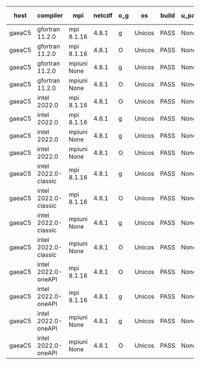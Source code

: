 

| host     | compiler                              | mpi                      | netcdf        | o_g        | os       | build       | u_pass          | u_fail          | s_pass            | s_fail            | e_pass             | e_fail             | nuopc_pass       | nuopc_fail       | artifacts link          |
|----------|---------------------------------------|--------------------------|---------------|------------|----------|-------------|-----------------|-----------------|-------------------|-------------------|--------------------|--------------------|------------------|------------------|-------------------------|
| gaeaC5 | gfortran 11.2.0 | mpi 8.1.16  | 4.8.1  | g | Unicos | PASS | None | None | None | None | None | None | None | None | <a href="https://github.com/esmf-org/esmf-test-artifacts/tree/4501491eca4524f92ec73d4edb88622a8331b9aa/fix_warnings/gfortran/11.2.0/g/mpi/8.1.16" target="_blank">4501491</a> | 
| gaeaC5 | gfortran 11.2.0 | mpi 8.1.16  | 4.8.1  | O | Unicos | PASS | None | None | None | None | None | None | None | None | <a href="https://github.com/esmf-org/esmf-test-artifacts/tree/295db3a56fd686360ed3c577c8bd15e5ca6b117d/fix_warnings/gfortran/11.2.0/O/mpi/8.1.16" target="_blank">295db3a</a> | 
| gaeaC5 | gfortran 11.2.0 | mpiuni None  | 4.8.1  | g | Unicos | PASS | None | None | None | None | None | None | None | None | <a href="https://github.com/esmf-org/esmf-test-artifacts/tree/4e2388bc872c1493140fd3e02338107ef67b6a3e/fix_warnings/gfortran/11.2.0/g/mpiuni/None" target="_blank">4e2388b</a> | 
| gaeaC5 | gfortran 11.2.0 | mpiuni None  | 4.8.1  | O | Unicos | PASS | None | None | None | None | None | None | None | None | <a href="https://github.com/esmf-org/esmf-test-artifacts/tree/99ee7b39caf3a8d8db51df9a1a36f585ebc36d0e/fix_warnings/gfortran/11.2.0/O/mpiuni/None" target="_blank">99ee7b3</a> | 
| gaeaC5 | intel 2022.0 | mpi 8.1.16  | 4.8.1  | O | Unicos | PASS | None | None | None | None | None | None | None | None | <a href="https://github.com/esmf-org/esmf-test-artifacts/tree/d34093e9d41dc9b2ddf0614d971abd91873dee57/fix_warnings/intel/2022.0/O/mpi/8.1.16" target="_blank">d34093e</a> | 
| gaeaC5 | intel 2022.0 | mpi 8.1.16  | 4.8.1  | g | Unicos | PASS | None | None | None | None | None | None | None | None | <a href="https://github.com/esmf-org/esmf-test-artifacts/tree/5853d97d352e8b8867b26ba15dd70ce4b3b19079/fix_warnings/intel/2022.0/g/mpi/8.1.16" target="_blank">5853d97</a> | 
| gaeaC5 | intel 2022.0 | mpiuni None  | 4.8.1  | g | Unicos | PASS | None | None | None | None | None | None | None | None | <a href="https://github.com/esmf-org/esmf-test-artifacts/tree/7ca1794cc7baa00a31eb67ddd5fc2bbb743e69fe/fix_warnings/intel/2022.0/g/mpiuni/None" target="_blank">7ca1794</a> | 
| gaeaC5 | intel 2022.0 | mpiuni None  | 4.8.1  | O | Unicos | PASS | None | None | None | None | None | None | None | None | <a href="https://github.com/esmf-org/esmf-test-artifacts/tree/cb7a6347bac9671efe09d8e11680f4c0711ddaf5/fix_warnings/intel/2022.0/O/mpiuni/None" target="_blank">cb7a634</a> | 
| gaeaC5 | intel 2022.0-classic | mpi 8.1.16  | 4.8.1  | g | Unicos | PASS | None | None | None | None | None | None | None | None | <a href="https://github.com/esmf-org/esmf-test-artifacts/tree/b3c706f11647a06951f5cc57406b3ee4f13dfe78/fix_warnings/intel/2022.0-classic/g/mpi/8.1.16" target="_blank">b3c706f</a> | 
| gaeaC5 | intel 2022.0-classic | mpi 8.1.16  | 4.8.1  | O | Unicos | PASS | None | None | None | None | None | None | None | None | <a href="https://github.com/esmf-org/esmf-test-artifacts/tree/da86c08ea1ddee56816074540772d61612b6de80/fix_warnings/intel/2022.0-classic/O/mpi/8.1.16" target="_blank">da86c08</a> | 
| gaeaC5 | intel 2022.0-classic | mpiuni None  | 4.8.1  | g | Unicos | PASS | None | None | None | None | None | None | None | None | <a href="https://github.com/esmf-org/esmf-test-artifacts/tree/f116cf2ef6f186b76ef3f3e9265ca3a9647ec400/fix_warnings/intel/2022.0-classic/g/mpiuni/None" target="_blank">f116cf2</a> | 
| gaeaC5 | intel 2022.0-classic | mpiuni None  | 4.8.1  | O | Unicos | PASS | None | None | None | None | None | None | None | None | <a href="https://github.com/esmf-org/esmf-test-artifacts/tree/6f8cb8fc50421a1da22a99518134d5718bb558d0/fix_warnings/intel/2022.0-classic/O/mpiuni/None" target="_blank">6f8cb8f</a> | 
| gaeaC5 | intel 2022.0-oneAPI | mpi 8.1.16  | 4.8.1  | O | Unicos | PASS | None | None | None | None | None | None | None | None | <a href="https://github.com/esmf-org/esmf-test-artifacts/tree/43756da4d775149c0a8cad6110f11def3275f7f8/fix_warnings/intel/2022.0-oneAPI/O/mpi/8.1.16" target="_blank">43756da</a> | 
| gaeaC5 | intel 2022.0-oneAPI | mpi 8.1.16  | 4.8.1  | g | Unicos | PASS | None | None | None | None | None | None | None | None | <a href="https://github.com/esmf-org/esmf-test-artifacts/tree/aa4bf64e5c23dd398cf7c86beda1a09525f3d5a8/fix_warnings/intel/2022.0-oneAPI/g/mpi/8.1.16" target="_blank">aa4bf64</a> | 
| gaeaC5 | intel 2022.0-oneAPI | mpiuni None  | 4.8.1  | g | Unicos | PASS | None | None | None | None | None | None | None | None | <a href="https://github.com/esmf-org/esmf-test-artifacts/tree/4b1abd32b970cca99834975cb08c64310061cb89/fix_warnings/intel/2022.0-oneAPI/g/mpiuni/None" target="_blank">4b1abd3</a> | 
| gaeaC5 | intel 2022.0-oneAPI | mpiuni None  | 4.8.1  | O | Unicos | PASS | None | None | None | None | None | None | None | None | <a href="https://github.com/esmf-org/esmf-test-artifacts/tree/8d27b43b58745021d30fe0872371a140a99a4056/fix_warnings/intel/2022.0-oneAPI/O/mpiuni/None" target="_blank">8d27b43</a> | 

